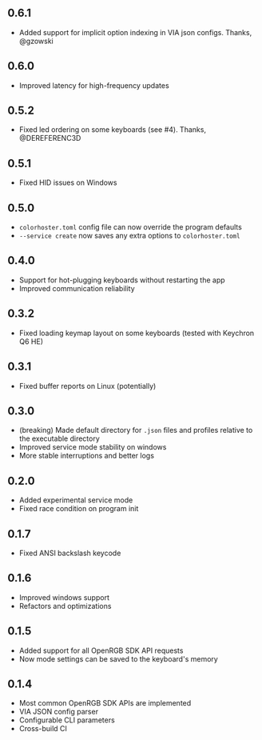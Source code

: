 ## 0.6.1

- Added support for implicit option indexing in VIA json configs. Thanks, @gzowski

## 0.6.0

- Improved latency for high-frequency updates

## 0.5.2

- Fixed led ordering on some keyboards (see #4). Thanks, @DEREFERENC3D

## 0.5.1

- Fixed HID issues on Windows

## 0.5.0

- `colorhoster.toml` config file can now override the program defaults
- `--service create` now saves any extra options to `colorhoster.toml`

## 0.4.0

- Support for hot-plugging keyboards without restarting the app
- Improved communication reliability

## 0.3.2

- Fixed loading keymap layout on some keyboards (tested with Keychron Q6 HE)

## 0.3.1

- Fixed buffer reports on Linux (potentially)

## 0.3.0

- (breaking) Made default directory for `.json` files and profiles relative to the executable directory
- Improved service mode stability on windows
- More stable interruptions and better logs

## 0.2.0

- Added experimental service mode
- Fixed race condition on program init

## 0.1.7

- Fixed ANSI backslash keycode

## 0.1.6

- Improved windows support
- Refactors and optimizations

## 0.1.5

- Added support for all OpenRGB SDK API requests
- Now mode settings can be saved to the keyboard's memory

## 0.1.4

- Most common OpenRGB SDK APIs are implemented
- VIA JSON config parser
- Configurable CLI parameters
- Cross-build CI
